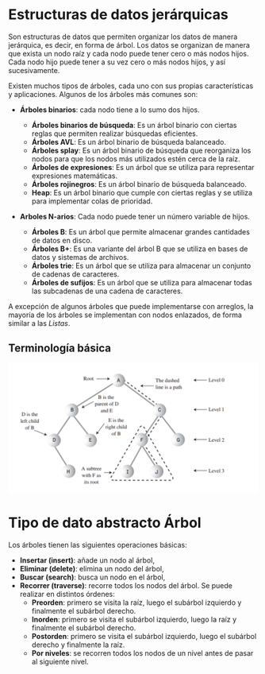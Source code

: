 # Estructuras de datos jerárquicas

Son estructuras de datos que permiten organizar los datos de manera jerárquica, es decir, en forma de árbol. Los datos se organizan de manera que exista un nodo raíz y cada nodo puede tener cero o más nodos hijos. Cada nodo hijo puede tener a su vez cero o más nodos hijos, y así sucesivamente.

Existen muchos tipos de árboles, cada uno con sus propias características y aplicaciones. Algunos de los árboles más comunes son:

- **Árboles binarios**: cada nodo tiene a lo sumo dos hijos.

  - **Árboles binarios de búsqueda**: Es un árbol binario con ciertas reglas que permiten realizar búsquedas eficientes.
  - **Árboles AVL**: Es un árbol binario de búsqueda balanceado.
  - **Árboles splay**: Es un árbol binario de búsqueda que reorganiza los nodos para que los nodos más utilizados estén cerca de la raíz.
  - **Árboles de expresiones**: Es un árbol que se utiliza para representar expresiones matemáticas.
  - **Árboles rojinegros**: Es un árbol binario de búsqueda balanceado.
  - **Heap**: Es un árbol binario que cumple con ciertas reglas y se utiliza para implementar colas de prioridad.

- **Arboles N-arios**: Cada nodo puede tener un número variable de hijos.
  - **Árboles B**: Es un árbol que permite almacenar grandes cantidades de datos en disco.
  - **Árboles B+**: Es una variante del árbol B que se utiliza en bases de datos y sistemas de archivos.
  - **Árboles trie**: Es un árbol que se utiliza para almacenar un conjunto de cadenas de caracteres.
  - **Árboles de sufijos**: Es un árbol que se utiliza para almacenar todas las subcadenas de una cadena de caracteres.

A excepción de algunos árboles que puede implementarse con arreglos, la mayoría de los árboles se implementan con nodos enlazados, de forma similar a las _Listas_.

## Terminología básica

![Árbol binario](../images/trees-1.png)

# Tipo de dato abstracto Árbol

Los árboles tienen las siguientes operaciones básicas:

- **Insertar (insert)**: añade un nodo al árbol,
- **Eliminar (delete)**: elimina un nodo del árbol,
- **Buscar (search)**: busca un nodo en el árbol,
- **Recorrer (traverse)**: recorre todos los nodos del árbol. Se puede realizar en distintos órdenes:
  - **Preorden**: primero se visita la raíz, luego el subárbol izquierdo y finalmente el subárbol derecho.
  - **Inorden**: primero se visita el subárbol izquierdo, luego la raíz y finalmente el subárbol derecho.
  - **Postorden**: primero se visita el subárbol izquierdo, luego el subárbol derecho y finalmente la raíz.
  - **Por niveles**: se recorren todos los nodos de un nivel antes de pasar al siguiente nivel.
